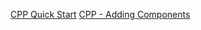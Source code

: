 [CPP Quick Start](https://docs.unrealengine.com/5.0/en-US/unreal-engine-cpp-quick-start/)
[CPP - Adding Components](https://docs.unrealengine.com/5.0/en-US/quick-start-guide-to-components-and-collision-in-unreal-engine-cpp/)
